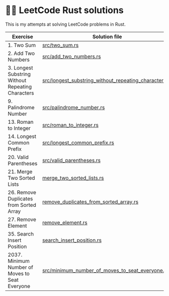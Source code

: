 # 👨‍🎓 LeetCode Rust solutions
This is my attempts at solving LeetCode problems in Rust.

| Exercise                                          | Solution file                                                                                                  | Runtime | Memory |
|---------------------------------------------------|----------------------------------------------------------------------------------------------------------------|---------|--------|
| 1. Two Sum                                        | [src/two_sum.rs](src/two_sum.rs)                                                                               | 0 ms    | 2.5 MB |
| 2. Add Two Numbers                                | [src/add_two_numbers.rs](src/two_sum.rs)                                                                       | 7 ms    | 2.2 MB |
| 3. Longest Substring Without Repeating Characters | [src/longest_substring_without_repeating_characters.rs](src/longest_substring_without_repeating_characters.rs) | 1132 ms | 2.1 MB |
| 9. Palindrome Number                              | [src/palindrome_number.rs](src/palindrome_number.rs)                                                           | 8 ms    | 2 MB   |
| 13. Roman to Integer                              | [src/roman_to_integer.rs](src/roman_to_integer.rs)                                                             | 7 ms    | 2.1 MB |
| 14. Longest Common Prefix                         | [src/longest_common_prefix.rs](src/longest_common_prefix.rs)                                                   | 0 ms    | 2.1 MB |
| 20. Valid Parentheses                             | [src/valid_parentheses.rs](src/valid_parentheses.rs)                                                           | 0 ms    | 2 MB   |
| 21. Merge Two Sorted Lists                        | [merge_two_sorted_lists.rs](src/merge_two_sorted_lists.rs)                                                     | 0 ms    | 2 MB   |
| 26. Remove Duplicates from Sorted Array           | [remove_duplicates_from_sorted_array.rs](src/remove_duplicates_from_sorted_array.rs)                           | 0 ms    | 2.4 MB |
| 27. Remove Element                                | [remove_element.rs](src/remove_element.rs)                                                                     | 0 ms    | 2.1 MB |
| 35. Search Insert Position                        | [search_insert_position.rs](src/search_insert_position.rs)                                                     | 1 ms    | 2.1 MB |
| 2037. Minimum Number of Moves to Seat Everyone    | [src/minimum_number_of_moves_to_seat_everyone.rs](src/minimum_number_of_moves_to_seat_everyone.rs)             | 4 ms    | 2.2 MB |
